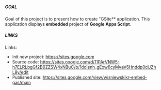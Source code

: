 ##### GOAL

Goal of this project is to present how to create "GSite** application. This application displays **embedded** project of **Google Apps Script**.


##### LINKS

Links:
* Init new project: https://sites.google.com
* Source code: https://sites.google.com/d/11PArVNW5-h7ELRLbgGf2B9ZZSW4xNBuC/p/1ddisnh_gExw6cyMvaV6Hnddp0dUZhL8y/edit
* Published site: https://sites.google.com/view/wisniewskikr-embed-gas/main